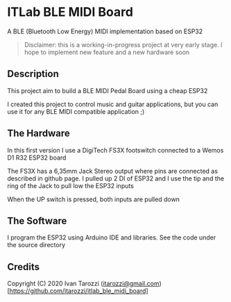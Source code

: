 # ITLab BLE MIDI Board

A BLE (Bluetooth Low Energy) MIDI implementation based on ESP32

 
> Disclaimer: 
> this is a working-in-progress project at very early stage. I hope to implement new feature and a new hardware soon
 
## Description
 
This project aim to build a BLE MIDI Pedal Board using a cheap ESP32 
 
I created this project to control music and guitar applications, but you can use it for any BLE MIDI compatible application ;)



## The Hardware

In this first version I use a DigiTech FS3X footswitch connected to a Wemos D1 R32 ESP32 board

The FS3X has a 6,35mm Jack Stereo output where pins are connected as described in github page.
I pulled up 2 DI of ESP32 and I use the tip and the ring of the Jack to pull low the ESP32 inputs

When the UP switch is pressed, both inputs are pulled down




## The Software

I program the ESP32 using Arduino IDE and libraries. See the code under the source directory




## Credits
Copyright (C) 2020 Ivan Tarozzi (itarozzi@gmail.com) 
[https://github.com/itarozzi/itlab_ble_midi_board]
